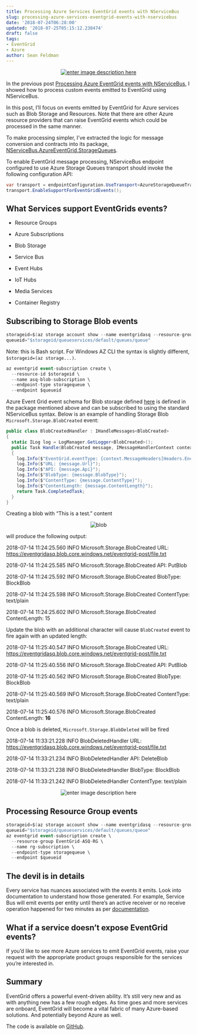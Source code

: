 ```yaml
---
title: Processing Azure Services EventGrid events with NServiceBus
slug: processing-azure-services-eventgrid-events-with-nservicebus
date: '2018-07-24T06:28:00'
updated: '2018-07-25T05:15:12.238474'
draft: false
tags:
- EventGrid
- Azure
author: Sean Feldman
---
```

<center>
[![enter image description here][1]][2]
</center>

In the previous post [Processing Azure EventGrid events with NServiceBus][3], I showed how to process custom events emitted to EventGrid using NServiceBus.

In this post, I’ll focus on events emitted by EventGrid for Azure services such as Blob Storage and Resources. Note that there are other Azure resource providers that can raise EventGrid events which could be processed in the same manner.

To make processing simpler, I’ve extracted the logic for message conversion and contracts into its package, [NServiceBus.AzureEventGrid.StorageQueues]( https://www.nuget.org/packages/NServiceBus.AzureEventGrid.StorageQueues). 

To enable EventGrid message processing, NServiceBus endpoint configured to use Azure Storage Queues transport should invoke the following configuration API:

```csharp
var transport = endpointConfiguration.UseTransport<AzureStorageQueueTransport>();
transport.EnableSupportForEventGridEvents();
```
## What Services support EventGrids events?

 - Resource Groups
 - Azure Subscriptions
 - Blob Storage
 - Service Bus
 - Event Hubs
 - IoT Hubs
 - Media Services
 - Container Registry

## Subscribing to Storage Blob events

```csharp
storageid=$(az storage account show --name eventgridasq --resource-group EventGrid-ASQ-RG --query id --output tsv)
queueid="$storageid/queueservices/default/queues/queue"
```
Note: this is Bash script. For Windows AZ CLI the syntax is slightly different, `$storageid=(az storage...)`.

```csharp
az eventgrid event-subscription create \
  --resource-id $storageid \
  --name asq-blob-subscription \
  --endpoint-type storagequeue \
  --endpoint $queueid
```
Azure Event Grid event schema for Blob storage defined [here](https://docs.microsoft.com/en-us/azure/event-grid/event-schema-blob-storage) is defined in the package mentioned above and can be subscribed to using the standard NServiceBus syntax. Below is an example of handling Storage Blob `Microsoft.Storage.BlobCreated` event:


```csharp
public class BlobCreatedHandler : IHandleMessages<BlobCreated>
{
  static ILog log = LogManager.GetLogger<BlobCreated>();
  public Task Handle(BlobCreated message, IMessageHandlerContext context)
  {
    log.Info($"EventGrid.eventType: {context.MessageHeaders[Headers.EnclosedMessageTypes]}");
    log.Info($"URL: {message.Url}");
    log.Info($"API: {message.Api}");
    log.Info($"BlobType: {message.BlobType}");
    log.Info($"ContentType: {message.ContentType}");
    log.Info($"ContentLength: {message.ContentLength}");
    return Task.CompletedTask;
  }
}
```
Creating a blob with “This is a test.” content 

<center>
![blob][4]
</center>

will produce the following output:

2018-07-14 11:24:25.560 INFO  Microsoft.Storage.BlobCreated URL: https://eventgridasq.blob.core.windows.net/eventgrid-post/file.txt<br>
2018-07-14 11:24:25.585 INFO  Microsoft.Storage.BlobCreated API: PutBlob<br>
2018-07-14 11:24:25.592 INFO  Microsoft.Storage.BlobCreated BlobType: BlockBlob<br>
2018-07-14 11:24:25.598 INFO  Microsoft.Storage.BlobCreated ContentType: text/plain<br>
2018-07-14 11:24:25.602 INFO  Microsoft.Storage.BlobCreated ContentLength: 15

Update the blob with an additional character will cause `BlobCreated` event to fire again with an updated length:

2018-07-14 11:25:40.547 INFO  Microsoft.Storage.BlobCreated URL: https://eventgridasq.blob.core.windows.net/eventgrid-post/file.txt<br>
2018-07-14 11:25:40.556 INFO  Microsoft.Storage.BlobCreated API: PutBlob<br>
2018-07-14 11:25:40.562 INFO  Microsoft.Storage.BlobCreated BlobType: BlockBlob<br>
2018-07-14 11:25:40.569 INFO  Microsoft.Storage.BlobCreated ContentType: text/plain<br>
2018-07-14 11:25:40.576 INFO  Microsoft.Storage.BlobCreated ContentLength: **16** 

Once a blob is deleted, `Microsoft.Storage.BlobDeleted` will be fired

2018-07-14 11:33:21.228 INFO  BlobDeletedHandler URL: https://eventgridasq.blob.core.windows.net/eventgrid-post/file.txt<br>
2018-07-14 11:33:21.234 INFO  BlobDeletedHandler API: DeleteBlob<br>
2018-07-14 11:33:21.238 INFO  BlobDeletedHandler BlobType: BlockBlob<br>
2018-07-14 11:33:21.242 INFO  BlobDeletedHandler ContentType: text/plain<br>

<center>
![enter image description here][5]
</center>

## Processing Resource Group events

```csharp
storageid=$(az storage account show --name eventgridasq --resource-group EventGrid-ASQ-RG --query id --output tsv)
queueid="$storageid/queueservices/default/queues/queue"
az eventgrid event-subscription create \
  --resource-group EventGrid-ASQ-RG \
  --name rg-subscription \
  --endpoint-type storagequeue \
  --endpoint $queueid
```
## The devil is in details

Every service has nuances associated with the events it emits. Look into documentation to understand how those generated. For example, Service Bus will emit events per entity until there’s an active receiver or no receive operation happened for two minutes as per [documentation]( https://docs.microsoft.com/en-us/azure/service-bus-messaging/service-bus-to-event-grid-integration-concept).

## What if a service doesn’t expose EventGrid events?

If you’d like to see more Azure services to emit EventGrid events, raise your request with the appropriate product groups responsible for the services you’re interested in.

## Summary

EventGrid offers a powerful event-driven ability. It’s still very new and as with anything new has a few rough edges. As time goes and more services are onboard, EventGrid will become a vital fabric of many Azure-based solutions. And potentially beyond Azure as well.
The code is available on [GitHub](https://github.com/SeanFeldman/EventGridWithNServiceBus).


[1]: https://aspblogs.blob.core.windows.net:443/media/sfeldman/2018/eventgrid-with-nsb/header2.png
[2]: https://weblogs.asp.net/sfeldman/processing-azure-services-eventgrid-events-with-nservicebus
[3]: https://weblogs.asp.net/sfeldman/processing-azure-eventgrid-events-with-nservicebus
[4]: https://aspblogs.blob.core.windows.net:443/media/sfeldman/2018/eventgrid-with-nsb/blob.png
[5]: https://aspblogs.blob.core.windows.net:443/media/sfeldman/2018/eventgrid-with-nsb/metrics.png
